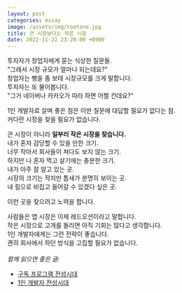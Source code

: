 ```yaml
---
layout: post
categories: essay
image: /assets/img/rootone.jpg
title: 큰 시장보다는 작은 시장
date: 2022-11-22 23:20:00 +0900
---
```


투자자가 창업자에게 묻는 식상한 질문들.  
"그래서 시장 규모가 얼마나 되는데요?"  
창업자는 뻥을 좀 보태 시장규모를 크게 말합니다.  
투자자는 또 물어봅니다.  
"그거 네이버나 카카오가 따라 하면 어쩔 건데요?"

1인 개발자로 살며 좋은 점은 이딴 질문에 대답할 필요가 없다는 점.  
커다란 시장을 찾을 필요가 없습니다.

큰 시장이 아니라 **일부러 작은 시장을 찾습니다.**  
내가 혼자 감당할 수 있을 만한 크기.  
너무 작아서 회사들이 쳐다도 보지 않는 크기.  
하지만 나 혼자 먹고 살기에는 충분한 크기.  
내가 아주 잘 알고 있는 곳.  
시장의 크기는 작지만 틈새가 분명히 보이는 곳.  
내 힘으로 비집고 들어갈 수 있겠다 싶은 곳.

이런 곳을 찾으려고 노력을 합니다.

사람들은 앱 시장은 이제 레드오션이라고 말합니다.   
작은 시장으로 고개를 돌리면 아직 기회는 많다고 생각합니다.  
1인 개발자에게는 그런 전략이 좋습니다.  
괜히 회사에서 하던 방식을 고집할 필요가 없습니다.
<br>
<br>
*함께 읽으면 좋은 글:*
* [구독 프로그램 전성시대](/essay/2022/08/16/subscription-program-heyday.html)
* [1인 개발자 전성시대](/essay/2022/09/14/successful-developer.html)